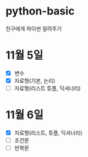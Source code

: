 # python-basic
친구에게 파이썬 알려주기

# 11월 5일

- [x] 변수
- [x] 자료형(기본, 논리)
- [ ] 자료형(리스트 튜플, 딕셔너리)

# 11월 6일
- [x] 자료형(리스트, 튜플, 딕셔너리)
- [ ] 조건문
- [ ] 반복문
